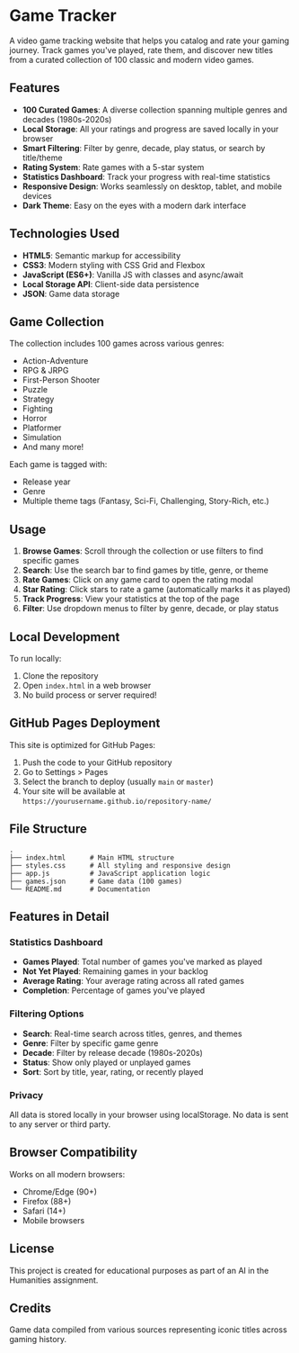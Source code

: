 # Game Tracker

A video game tracking website that helps you catalog and rate your gaming journey. Track games you've played, rate them, and discover new titles from a curated collection of 100 classic and modern video games.

## Features

- **100 Curated Games**: A diverse collection spanning multiple genres and decades (1980s-2020s)
- **Local Storage**: All your ratings and progress are saved locally in your browser
- **Smart Filtering**: Filter by genre, decade, play status, or search by title/theme
- **Rating System**: Rate games with a 5-star system
- **Statistics Dashboard**: Track your progress with real-time statistics
- **Responsive Design**: Works seamlessly on desktop, tablet, and mobile devices
- **Dark Theme**: Easy on the eyes with a modern dark interface

## Technologies Used

- **HTML5**: Semantic markup for accessibility
- **CSS3**: Modern styling with CSS Grid and Flexbox
- **JavaScript (ES6+)**: Vanilla JS with classes and async/await
- **Local Storage API**: Client-side data persistence
- **JSON**: Game data storage

## Game Collection

The collection includes 100 games across various genres:
- Action-Adventure
- RPG & JRPG
- First-Person Shooter
- Puzzle
- Strategy
- Fighting
- Horror
- Platformer
- Simulation
- And many more!

Each game is tagged with:
- Release year
- Genre
- Multiple theme tags (Fantasy, Sci-Fi, Challenging, Story-Rich, etc.)

## Usage

1. **Browse Games**: Scroll through the collection or use filters to find specific games
2. **Search**: Use the search bar to find games by title, genre, or theme
3. **Rate Games**: Click on any game card to open the rating modal
4. **Star Rating**: Click stars to rate a game (automatically marks it as played)
5. **Track Progress**: View your statistics at the top of the page
6. **Filter**: Use dropdown menus to filter by genre, decade, or play status

## Local Development

To run locally:

1. Clone the repository
2. Open `index.html` in a web browser
3. No build process or server required!

## GitHub Pages Deployment

This site is optimized for GitHub Pages:

1. Push the code to your GitHub repository
2. Go to Settings > Pages
3. Select the branch to deploy (usually `main` or `master`)
4. Your site will be available at `https://yourusername.github.io/repository-name/`

## File Structure

```
.
├── index.html      # Main HTML structure
├── styles.css      # All styling and responsive design
├── app.js          # JavaScript application logic
├── games.json      # Game data (100 games)
└── README.md       # Documentation
```

## Features in Detail

### Statistics Dashboard
- **Games Played**: Total number of games you've marked as played
- **Not Yet Played**: Remaining games in your backlog
- **Average Rating**: Your average rating across all rated games
- **Completion**: Percentage of games you've played

### Filtering Options
- **Search**: Real-time search across titles, genres, and themes
- **Genre**: Filter by specific game genre
- **Decade**: Filter by release decade (1980s-2020s)
- **Status**: Show only played or unplayed games
- **Sort**: Sort by title, year, rating, or recently played

### Privacy
All data is stored locally in your browser using localStorage. No data is sent to any server or third party.

## Browser Compatibility

Works on all modern browsers:
- Chrome/Edge (90+)
- Firefox (88+)
- Safari (14+)
- Mobile browsers

## License

This project is created for educational purposes as part of an AI in the Humanities assignment.

## Credits

Game data compiled from various sources representing iconic titles across gaming history.
